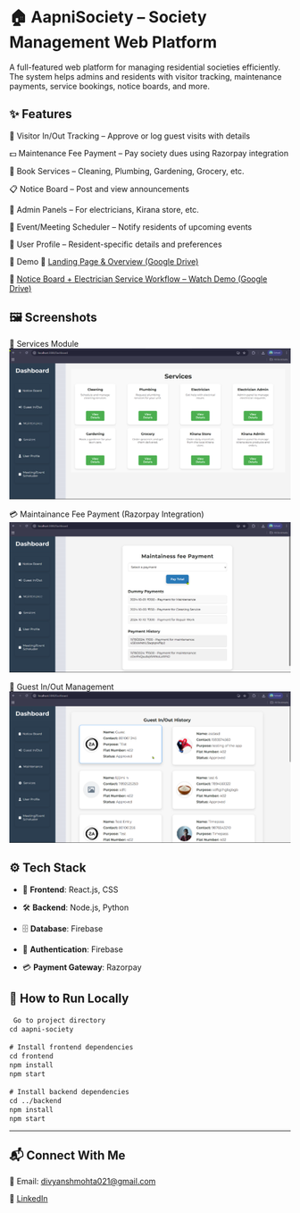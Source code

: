 # 🏠 AapniSociety – Society Management Web Platform
A full-featured web platform for managing residential societies efficiently. The system helps admins and residents with visitor tracking, maintenance payments, service bookings, notice boards, and more.

## ✨ Features
🪪 Visitor In/Out Tracking – Approve or log guest visits with details

💵 Maintenance Fee Payment – Pay society dues using Razorpay integration

🧹 Book Services – Cleaning, Plumbing, Gardening, Grocery, etc.

📋 Notice Board – Post and view announcements

🧰 Admin Panels – For electricians, Kirana store, etc.

📅 Event/Meeting Scheduler – Notify residents of upcoming events

👤 User Profile – Resident-specific details and preferences

🎥 Demo
🔗 [Landing Page & Overview (Google Drive)](https://drive.google.com/file/d/1Q2r0LFJRni1Y3kT_jXi7Qbp3hrnaCRmD/view?usp=drive_link)

🔗 [Notice Board + Electrician Service Workflow – Watch Demo (Google Drive)](https://drive.google.com/file/d/1ixub76MZ3eGNLEPAj-pZ_8ArY4aTYpyM/view?usp=drive_link)

## 🖼️ Screenshots
🧰 Services Module
![Services Included](./ScreenShot/Services.png)

💳 Maintainance Fee Payment (Razorpay Integration)
![Payment Screenshot](./ScreenShot/maintainess_fees.png)

🚪 Guest In/Out Management
![Guest In-Out Screenshot](./ScreenShot/Guest_in-out.png)


## ⚙️ Tech Stack
- 🎨 **Frontend**: React.js, CSS
  
- 🛠️ **Backend**: Node.js, Python
  
- 🗄️ **Database**: Firebase
  
- 🔐 **Authentication**: Firebase
  
- 💳 **Payment Gateway**: Razorpay
  

## 🚀 How to Run Locally

```
 Go to project directory
cd aapni-society

# Install frontend dependencies
cd frontend
npm install
npm start

# Install backend dependencies
cd ../backend
npm install
npm start
```

---

## 📬 Connect With Me
🔗 Email: divyanshmohta021@gmail.com

🔗 [LinkedIn](https://www.linkedin.com/in/divyansh-mohta-36094225a/)
